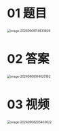 # 01 题目

<img src="https://cvp.oss-cn-shanghai.aliyuncs.com/202409081146674.png" alt="image-20240908114633626" style="zoom:50%;" />



# 02 答案

<img src="https://cvp.oss-cn-shanghai.aliyuncs.com/202409081848308.png" alt="image-20240908184820162" style="zoom:50%;" />



# 03 视频

<img src="https://cvp.oss-cn-shanghai.aliyuncs.com/202409082054808.png" alt="image-20240908205403622" style="zoom:50%;" />

